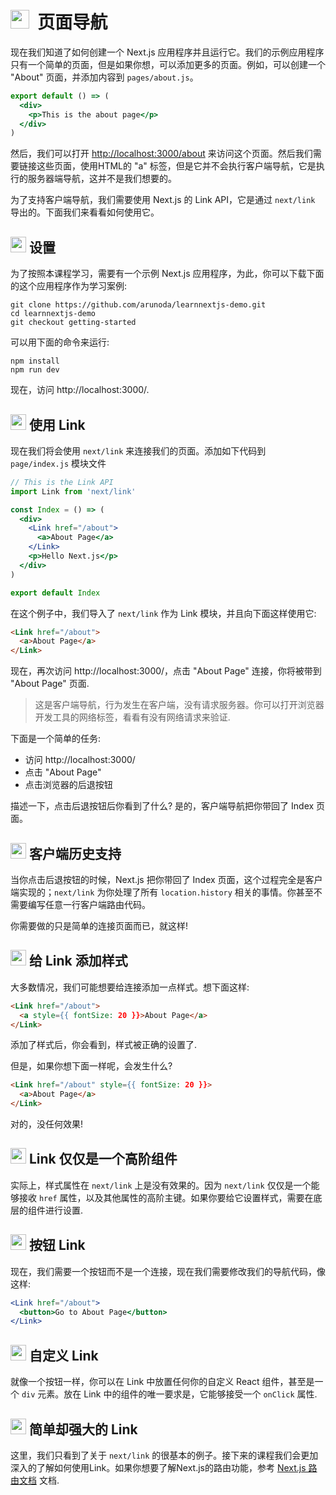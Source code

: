 # <img src="https://github.com/princejwesley/Mancy/raw/master/icons/mancy.png" width="30">&nbsp; 页面导航

现在我们知道了如何创建一个 Next.js 应用程序并且运行它。我们的示例应用程序只有一个简单的页面，但是如果你想，可以添加更多的页面。例如，可以创建一个 "About" 页面，并添加内容到 `pages/about.js`。

```jsx
export default () => (
  <div>
    <p>This is the about page</p>
  </div>
)
```

然后，我们可以打开 [http://localhost:3000/about](http://localhost:3000/about) 来访问这个页面。然后我们需要链接这些页面，使用HTML的 "a" 标签，但是它并不会执行客户端导航，它是执行的服务器端导航，这并不是我们想要的。

为了支持客户端导航，我们需要使用 Next.js 的 Link API，它是通过 `next/link` 导出的。下面我们来看看如何使用它。

## <img src="https://github.com/princejwesley/Mancy/raw/master/icons/mancy.png" width="25">&nbsp;设置

为了按照本课程学习，需要有一个示例 Next.js 应用程序，为此，你可以下载下面的这个应用程序作为学习案例:

```shell
git clone https://github.com/arunoda/learnnextjs-demo.git
cd learnnextjs-demo
git checkout getting-started
```

可以用下面的命令来运行:

```shell
npm install
npm run dev
```

现在，访问 http://localhost:3000/.

## <img src="https://github.com/princejwesley/Mancy/raw/master/icons/mancy.png" width="25">&nbsp;使用 Link

现在我们将会使用 `next/link` 来连接我们的页面。添加如下代码到 `page/index.js` 模块文件

```jsx
// This is the Link API
import Link from 'next/link'

const Index = () => (
  <div>
    <Link href="/about">
      <a>About Page</a>
    </Link>
    <p>Hello Next.js</p>
  </div>
)

export default Index
```

在这个例子中，我们导入了 `next/link` 作为 Link 模块，并且向下面这样使用它:

```html
<Link href="/about">
  <a>About Page</a>
</Link>
```

现在，再次访问 http://localhost:3000/，点击 "About Page" 连接，你将被带到 "About Page" 页面.

> 这是客户端导航，行为发生在客户端，没有请求服务器。你可以打开浏览器开发工具的网络标签，看看有没有网络请求来验证.

下面是一个简单的任务:

- 访问 http://localhost:3000/
- 点击 "About Page"
- 点击浏览器的后退按钮

描述一下，点击后退按钮后你看到了什么? 是的，客户端导航把你带回了 Index 页面。

## <img src="https://github.com/princejwesley/Mancy/raw/master/icons/mancy.png" width="25">&nbsp;客户端历史支持

当你点击后退按钮的时候，Next.js 把你带回了 Index 页面，这个过程完全是客户端实现的；`next/link` 为你处理了所有  `location.history` 相关的事情。你甚至不需要编写任意一行客户端路由代码。

你需要做的只是简单的连接页面而已，就这样!

## <img src="https://github.com/princejwesley/Mancy/raw/master/icons/mancy.png" width="25">&nbsp;给 Link 添加样式

大多数情况，我们可能想要给连接添加一点样式。想下面这样:

```html
<Link href="/about">
  <a style={{ fontSize: 20 }}>About Page</a>
</Link>
```

添加了样式后，你会看到，样式被正确的设置了.

但是，如果你想下面一样呢，会发生什么?

```html
<Link href="/about" style={{ fontSize: 20 }}>
  <a>About Page</a>
</Link>
```

对的，没任何效果!

## <img src="https://github.com/princejwesley/Mancy/raw/master/icons/mancy.png" width="25">&nbsp;Link 仅仅是一个高阶组件

实际上，样式属性在 `next/link` 上是没有效果的。因为 `next/link` 仅仅是一个能够接收 `href` 属性，以及其他属性的高阶主键。如果你要给它设置样式，需要在底层的组件进行设置.

## <img src="https://github.com/princejwesley/Mancy/raw/master/icons/mancy.png" width="25">&nbsp;按钮 Link

现在，我们需要一个按钮而不是一个连接，现在我们需要修改我们的导航代码，像这样:

```jsx
<Link href="/about">
  <button>Go to About Page</button>
</Link>
```

## <img src="https://github.com/princejwesley/Mancy/raw/master/icons/mancy.png" width="25">&nbsp;自定义 Link

就像一个按钮一样，你可以在 Link 中放置任何你的自定义 React 组件，甚至是一个 `div` 元素。放在 Link 中的组件的唯一要求是，它能够接受一个 `onClick` 属性.

## <img src="https://github.com/princejwesley/Mancy/raw/master/icons/mancy.png" width="25">&nbsp;简单却强大的 Link

这里，我们只看到了关于 `next/link` 的很基本的例子。接下来的课程我们会更加深入的了解如何使用Link。如果你想要了解Next.js的路由功能，参考 [Next.js 路由文档](https://github.com/zeit/next.js#routing) 文档.
